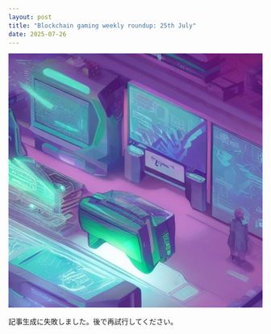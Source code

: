 ```yaml
---
layout: post
title: "Blockchain gaming weekly roundup: 25th July"
date: 2025-07-26
---
```


![記事画像](assets/images/20250726_web3.png)

記事生成に失敗しました。後で再試行してください。
